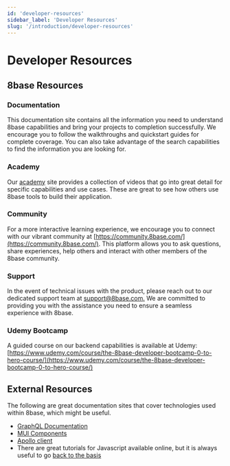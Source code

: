 ```yaml
---
id: 'developer-resources'
sidebar_label: 'Developer Resources'
slug: '/introduction/developer-resources'
---
```

# Developer Resources

## 8base Resources

### Documentation
This documentation site contains all the information you need to understand 8base capabilities and bring your projects to completion successfully.  We encourage you to follow the walkthroughs and quickstart guides for complete coverage. You can also take advantage of the search capabilities to find the information you are looking for.

### Academy
Our [academy](https://www.8base.com/8base-academy) site provides a collection of videos that go into great detail for specific capabilities and use cases. These are great to see how others use 8base tools to build their application.

### Community
For a more interactive learning experience, we encourage you to connect with our vibrant community at [https://community.8base.com/](https://community.8base.com/). This platform allows you to ask questions, share experiences, help others and interact with other members of the 8base community.

### Support
In the event of technical issues with the product, please reach out to our dedicated support team at [support@8base.com.](mailto:support@8base.com.) We are committed to providing you with the assistance you need to ensure a seamless experience with 8base.

### Udemy Bootcamp
A guided course on our backend capabilities is available at Udemy: [https://www.udemy.com/course/the-8base-developer-bootcamp-0-to-hero-course/](https://www.udemy.com/course/the-8base-developer-bootcamp-0-to-hero-course/)

## External Resources
The following are great documentation sites that cover technologies used within 8base, which might be useful.

- [GraphQL Documentation](https://graphql.org/learn/)
- [MUI Components](https://mui.com/material-ui/getting-started/supported-components/)
- [Apollo client](https://www.apollographql.com/docs/react)
- There are great tutorials for Javascript available online, but it is always useful to go [back to the basis](https://www.w3schools.com/js/) 



